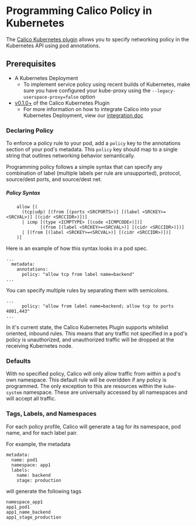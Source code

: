 # Programming Calico Policy in Kubernetes
The [Calico Kubernetes plugin](https://github.com/projectcalico/calico-docker/blob/master/docs/kubernetes/KubernetesIntegration.md) allows you to specify networking policy in the Kubernetes API using pod annotations. 

## Prerequisites
* A Kubernetes Deployment
    - To implement service policy using recent builds of Kubernetes, make sure you have configured your kube-proxy using the `--legacy-userspace-proxy=false` option
* [v0.1.0+](https://github.com/projectcalico/calico-kubernetes/releases) of the Calico Kubernetes Plugin
    - For more information on how to integrate Calico into your Kubernetes Deployment, view our [integration doc](KubernetesIntegration.md)

### Declaring Policy
To enforce a policy rule to your pod, add a `policy` key to the annotations section of your pod's metadata. This `policy` key should map to a single string that outlines networking behavior semantically.

Programming policy follows a simple syntax that can specify any combination of label (multiple labels per rule are unsupported), protocol, source/dest ports, and source/dest net.

##### Policy Syntax
```
    allow [(
      (tcp|udp) [(from [(ports <SRCPORTS>)] [(label <SRCKEY>=<SRCVAL>)] [(cidr <SRCCIDR>)])]
      | icmp [(type <ICMPTYPE> [(code <ICMPCODE>)])]
             [(from [(label <SRCKEY>=<SRCVAL>)] [(cidr <SRCCIDR>)])]
      | [(from [(label <SRCKEY>=<SRCVAL>)] [(cidr <SRCCIDR>)])]
    )]
```

Here is an example of how this syntax looks in a pod spec.
```
...
  metadata:
    annotations:
      policy: "allow tcp from label name=backend"
...
```

You can specify multiple rules by separating them with semicolons.
```
...
      policy: "allow from label name=backend; allow tcp to ports 4001,443"
...
```
In it's current state, the Calico Kubernetes Plugin supports whitelist oriented, inbound rules. This means that any traffic not specified in a pod's policy is unauthorized, and unauthorized traffic will be dropped at the receiving Kubernetes node.

### Defaults
With no specified policy, Calico will only allow traffic from within a pod's own namespace. This default rule will be overidden if any policy is programmed. The only exception to this are resources within the `kube-system` namespace. These are universally accessed by all namespaces and will accept all traffic.

### Tags, Labels, and Namespaces
For each policy profile, Calico will generate a tag for its namespace, pod name, and for each label pair.

For example, the metadata
```
metadata:
  name: pod1
  namespace: app1
  labels:
    name: backend
    stage: production
```
will generate the following tags
```
namespace_app1
app1_pod1
app1_name_backend
app1_stage_production
```
